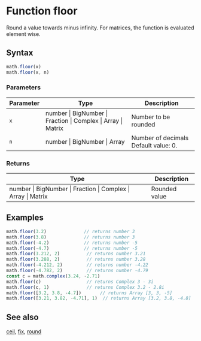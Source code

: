 <!-- Note: This file is automatically generated from source code comments. Changes made in this file will be overridden. -->
# Function floor
Round a value towards minus infinity.
For matrices, the function is evaluated element wise.
## Syntax
```js
math.floor(x)
math.floor(x, n)
```
### Parameters
Parameter | Type | Description
--------- | ---- | -----------
`x` | number &#124; BigNumber &#124; Fraction &#124; Complex &#124; Array &#124; Matrix | Number to be rounded
`n` | number &#124; BigNumber &#124; Array | Number of decimals Default value: 0.
### Returns
Type | Description
---- | -----------
number &#124; BigNumber &#124; Fraction &#124; Complex &#124; Array &#124; Matrix | Rounded value
## Examples
```js
math.floor(3.2)              // returns number 3
math.floor(3.8)              // returns number 3
math.floor(-4.2)             // returns number -5
math.floor(-4.7)             // returns number -5
math.floor(3.212, 2)          // returns number 3.21
math.floor(3.288, 2)          // returns number 3.28
math.floor(-4.212, 2)         // returns number -4.22
math.floor(-4.782, 2)         // returns number -4.79
const c = math.complex(3.24, -2.71)
math.floor(c)                 // returns Complex 3 - 3i
math.floor(c, 1)              // returns Complex 3.2 - 2.8i
math.floor([3.2, 3.8, -4.7])       // returns Array [3, 3, -5]
math.floor([3.21, 3.82, -4.71], 1)  // returns Array [3.2, 3.8, -4.8]
```
## See also
[ceil](ceil.md),
[fix](fix.md),
[round](round.md)

